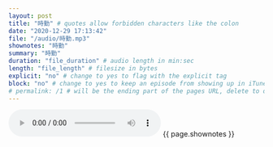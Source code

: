 ```yaml
---
layout: post
title: "時勤" # quotes allow forbidden characters like the colon
date: "2020-12-29 17:13:42"
file: "/audio/時勤.mp3"
shownotes: "時勤"
summary: "時勤"
duration: "file_duration" # audio length in min:sec
length: "file_length" # filesize in bytes
explicit: "no" # change to yes to flag with the explicit tag
block: "no" # change to yes to keep an episode from showing up in iTunes
# permalink: /1 # will be the ending part of the pages URL, delete to default to the title
---
```


<audio controls>
<source src="{{site.url}}{{site.baseurl}}{{ page.file }}" type="audio/x-mp3">
Your browser does not support the audio element.
</audio>
{{ page.shownotes }}
